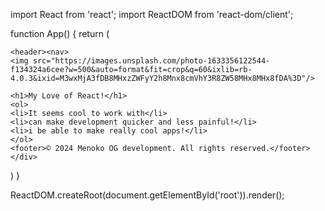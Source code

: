import React from 'react';
import ReactDOM from 'react-dom/client';

function App() {
  return (
    <div>
    
    <header><nav>
    <img src="https://images.unsplash.com/photo-1633356122544-f134324a6cee?w=500&auto=format&fit=crop&q=60&ixlib=rb-4.0.3&ixid=M3wxMjA3fDB8MHxzZWFyY2h8Mnx8cmVhY3R8ZW58MHx8MHx8fDA%3D"/>
   </nav> </header>
    
    <h1>My Love of React!</h1>
    <ol>
    <li>It seems cool to work with</li>
    <li>can make development quicker and less painful!</li>
    <li>i be able to make really cool apps!</li>
    </ol>
    <footer>© 2024 Menoko OG development. All rights reserved.</footer>
    </div>
  )
}

ReactDOM.createRoot(document.getElementById('root')).render(<App />); 
